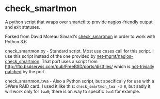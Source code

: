 check_smartmon
==============

A python script that wraps over smartctl to provide nagios-friendly output and exit
statuses.

Forked from David Moreau Simard's [check_smartmon](https://github.com/dmsimard/check_smartmon) in order to
work with Python 3.6

check_smartmon.py - Standard script. Most use cases call for this script. I use this script instead of the one provided by [net-mgmt/nagios-check_smartmon](https://www.freshports.org/net-mgmt/nagios-check_smartmon/). That port uses a script from http://ftp.bsdserwis.com/pub/FreeBSD/ports/distfiles/ which is [not-trivially patched](https://svnweb.freebsd.org/ports/head/net-mgmt/nagios-check_smartmon/files/patch-check_smartmon?view=markup) by the port.

check_smartmon_twa - Also a Python script, but specifically for use with a 3Ware RAID card.  I used it like this: `check_smartmon_twa -d 0`, but sadly it will work only for `twa0`; there is on way to specific `twa1` for example.
